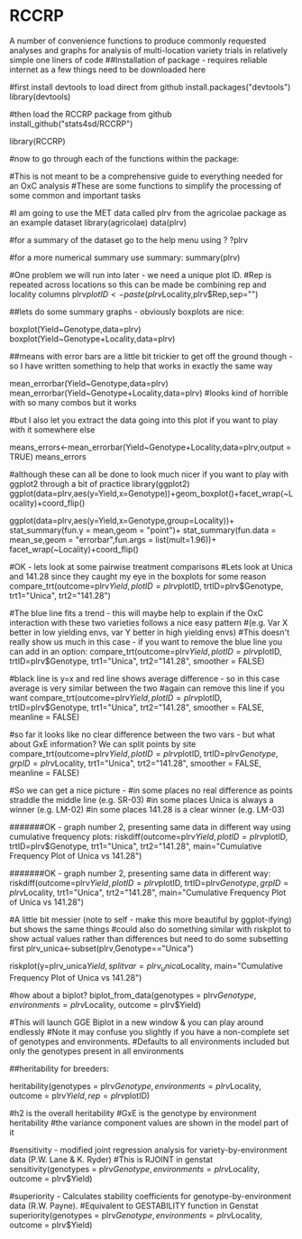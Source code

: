 # RCCRP
A number of convenience functions to produce commonly requested analyses and graphs for analysis of multi-location variety trials in relatively simple one liners of code
##Installation of package - requires reliable internet as a few things need to be downloaded here

#first install devtools to load direct from github
install.packages("devtools")
library(devtools)

#then load the RCCRP package from github
install_github("stats4sd/RCCRP")

library(RCCRP)

#now to go through each of the functions within the package:

#This is not meant to be a comprehensive guide to everything needed for an OxC analysis
#These are some functions to simplify the processing of some common and important tasks 

#I am going to use the MET data called plrv from the agricolae package as an example dataset
library(agricolae)
data(plrv)

#for a summary of the dataset go to the help menu using ?
?plrv

#for a more numerical summary use summary:
summary(plrv)

#One problem we will run into later - we need a unique plot ID.
#Rep is repeated across locations so this can be made be combining rep and locality columns
plrv$plotID<-paste(plrv$Locality,plrv$Rep,sep="")

##lets do some summary graphs - obviously boxplots are nice:

boxplot(Yield~Genotype,data=plrv)
boxplot(Yield~Genotype+Locality,data=plrv)

##means with error bars are a little bit trickier to get off the ground though - so I have written something to help that works in exactly the same way

mean_errorbar(Yield~Genotype,data=plrv)
mean_errorbar(Yield~Genotype+Locality,data=plrv)
#looks kind of horrible with so many combos but it works

#but I also let you extract the data going into this plot if you want to play with it somewhere else

means_errors<-mean_errorbar(Yield~Genotype+Locality,data=plrv,output = TRUE)
means_errors

#although these can all be done to look much nicer if you want to play with ggplot2 through a bit of practice
library(ggplot2)
ggplot(data=plrv,aes(y=Yield,x=Genotype))+geom_boxplot()+facet_wrap(~Locality)+coord_flip()

ggplot(data=plrv,aes(y=Yield,x=Genotype,group=Locality))+
  stat_summary(fun.y = mean,geom = "point")+
  stat_summary(fun.data = mean_se,geom = "errorbar",fun.args = list(mult=1.96))+
  facet_wrap(~Locality)+coord_flip()



#OK - lets look at some pairwise treatment comparisons
#Lets look at Unica and 141.28 since they caught my eye in the boxplots for some reason
compare_trt(outcome=plrv$Yield,
            plotID=plrv$plotID,
            trtID=plrv$Genotype,
            trt1="Unica",
            trt2="141.28")

#The blue line fits a trend  - this will maybe help to explain if the OxC interaction with these two varieties follows a nice easy pattern
#(e.g. Var X better in low yielding envs, var Y better in high yielding envs)
#This doesn't really show us much in this case - if you want to remove the blue line you can add in an option:
compare_trt(outcome=plrv$Yield,
            plotID=plrv$plotID,
            trtID=plrv$Genotype,
            trt1="Unica",
            trt2="141.28",
            smoother = FALSE)


#black line is y=x and red line shows average difference - so in this case average is very similar between the two
#again can remove this line if you want 
compare_trt(outcome=plrv$Yield,
            plotID=plrv$plotID,
            trtID=plrv$Genotype,
            trt1="Unica",
            trt2="141.28",
            smoother = FALSE,
            meanline = FALSE)

#so far it looks like no clear difference between the two vars - but what about GxE information? We can split points by site
compare_trt(outcome=plrv$Yield,
            plotID=plrv$plotID,
            trtID=plrv$Genotype,
            grpID=plrv$Locality,
            trt1="Unica",
            trt2="141.28",
            smoother = FALSE,
            meanline = FALSE)

#So we can get a nice picture -
#in some places no real difference as points straddle the middle line (e.g. SR-03)
#in some places Unica is always a winner (e.g. LM-02)
#in some places 141.28 is a clear winner (e.g. LM-03)


#######OK - graph number 2, presenting same data in different way using cumulative frequency plots:
riskdiff(outcome=plrv$Yield,
         plotID=plrv$plotID,
         trtID=plrv$Genotype,
         trt1="Unica",
         trt2="141.28",
         main="Cumulative Frequency Plot of Unica vs 141.28")

#######OK - graph number 2, presenting same data in different way:
riskdiff(outcome=plrv$Yield,
         plotID=plrv$plotID,
         trtID=plrv$Genotype,
         grpID=plrv$Locality,
         trt1="Unica",
         trt2="141.28",
         main="Cumulative Frequency Plot of Unica vs 141.28")

#A little bit messier (note to self - make this more beautiful by ggplot-ifying) but shows the same things
#could also do something similar with riskplot to show actual values rather than differences but need to do some subsetting first
plrv_unica<-subset(plrv,Genotype=="Unica")

riskplot(y=plrv_unica$Yield,
         splitvar=plrv_unica$Locality,
         main="Cumulative Frequency Plot of Unica vs 141.28")


#how about a biplot?
biplot_from_data(genotypes = plrv$Genotype,
                 environments = plrv$Locality,
                 outcome = plrv$Yield)

#This will launch GGE Biplot in a new window & you can play around endlessly
#Note it may confuse you slightly if you have a non-complete set of genotypes and environments.
#Defaults to all environments included but only the genotypes present in all environments


##heritability for breeders:

heritability(genotypes = plrv$Genotype,
             environments = plrv$Locality,
             outcome = plrv$Yield,
             rep=plrv$plotID)

#h2 is the overall heritability
#GxE is the genotype by environment heritability
#the variance component values are shown in the model part of it


#sensitivity -  modified joint regression analysis for variety-by-environment data (P.W. Lane & K. Ryder)
#This is RJOINT in genstat
sensitivity(genotypes = plrv$Genotype,
             environments = plrv$Locality,
             outcome = plrv$Yield)

#superiority -   Calculates stability coefficients for genotype-by-environment data (R.W. Payne).
#Equivalent to GESTABILITY function in Genstat
superiority(genotypes = plrv$Genotype,
            environments = plrv$Locality,
            outcome = plrv$Yield)

